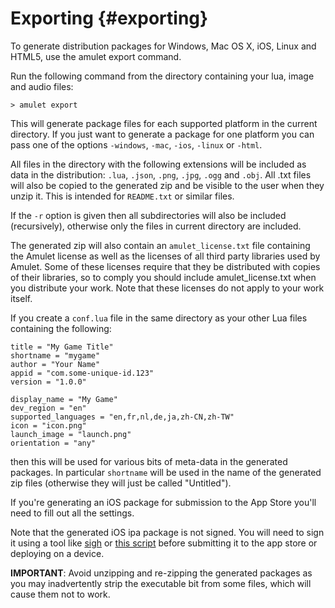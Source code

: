 
# Exporting {#exporting}

To generate distribution packages for Windows, Mac OS X, iOS, Linux
and HTML5, use the amulet export command.

Run the following command from the directory containing your lua, image and
audio files:

~~~ {.console}
> amulet export
~~~

This will generate package files for each supported platform in the
current directory.
If you just want to generate a package for one platform you can
pass one of the options `-windows`, `-mac`, `-ios`, `-linux` or `-html`.

All files in the directory with the following extensions will
be included as data in the distribution: `.lua`, `.json`, `.png`, `.jpg`, `.ogg` and `.obj`.
All .txt files will also be copied to the generated zip and
be visible to the user when they unzip it. This is intended for `README.txt`
or similar files.

If the `-r` option is given then all subdirectories will also be included
(recursively), otherwise only the files in current directory are included.

The generated zip will also contain an `amulet_license.txt` file
containing the Amulet license as well as the licenses of all third
party libraries used by Amulet. Some of these licenses require that they
be distributed with copies of their libraries, so to comply you should
include amulet_license.txt when you distribute your work. Note that
these licenses do not apply to your work itself.

If you create a `conf.lua` file in the same
directory as your other Lua files containing
the following:

~~~ {.lua}
title = "My Game Title"
shortname = "mygame"
author = "Your Name"
appid = "com.some-unique-id.123"
version = "1.0.0"

display_name = "My Game"
dev_region = "en"
supported_languages = "en,fr,nl,de,ja,zh-CN,zh-TW"
icon = "icon.png"
launch_image = "launch.png"
orientation = "any"
~~~

then this will be used for various bits of meta-data in the
generated packages. In particular `shortname` will be used
in the name of the generated zip files (otherwise they will
just be called "Untitled").

If you're generating an iOS package for submission to the App Store
you'll need to fill out all the settings.

Note that the generated iOS ipa package is not signed. You will
need to sign it using a tool like [sigh](https://github.com/fastlane/fastlane/tree/master/sigh)
or [this script](https://raw.githubusercontent.com/fastlane/fastlane/master/sigh/lib/assets/resign.sh)
before submitting it to the app store or deploying on a device.

**IMPORTANT**: Avoid unzipping and re-zipping the generated packages
as you may inadvertently strip the executable bit from
some files, which will cause them not to work. 
